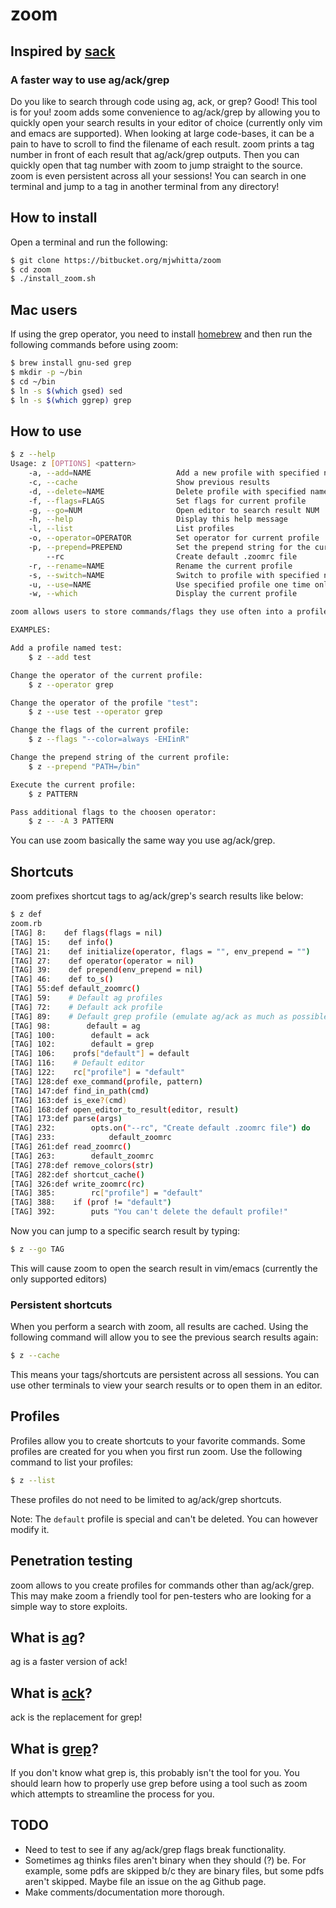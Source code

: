 # zoom

## Inspired by [sack](https://github.com/sampson-chen/sack)

### A faster way to use ag/ack/grep

Do you like to search through code using ag, ack, or grep? Good! This
tool is for you! zoom adds some convenience to ag/ack/grep by allowing
you to quickly open your search results in your editor of choice
(currently only vim and emacs are supported). When looking at large
code-bases, it can be a pain to have to scroll to find the filename of
each result. zoom prints a tag number in front of each result that
ag/ack/grep outputs. Then you can quickly open that tag number with
zoom to jump straight to the source. zoom is even persistent across
all your sessions! You can search in one terminal and jump to a tag in
another terminal from any directory!

## How to install

Open a terminal and run the following:

```bash
$ git clone https://bitbucket.org/mjwhitta/zoom
$ cd zoom
$ ./install_zoom.sh
```

## Mac users

If using the grep operator, you need to install
[homebrew](http://brew.sh) and then run the following commands before
using zoom:

```bash
$ brew install gnu-sed grep
$ mkdir -p ~/bin
$ cd ~/bin
$ ln -s $(which gsed) sed
$ ln -s $(which ggrep) grep
```

## How to use

```bash
$ z --help
Usage: z [OPTIONS] <pattern>
    -a, --add=NAME                   Add a new profile with specified name
    -c, --cache                      Show previous results
    -d, --delete=NAME                Delete profile with specified name
    -f, --flags=FLAGS                Set flags for current profile
    -g, --go=NUM                     Open editor to search result NUM
    -h, --help                       Display this help message
    -l, --list                       List profiles
    -o, --operator=OPERATOR          Set operator for current profile
    -p, --prepend=PREPEND            Set the prepend string for the current profile
        --rc                         Create default .zoomrc file
    -r, --rename=NAME                Rename the current profile
    -s, --switch=NAME                Switch to profile with specified name
    -u, --use=NAME                   Use specified profile one time only
    -w, --which                      Display the current profile

zoom allows users to store commands/flags they use often into a profile. They can then use or modify that profile at any time.

EXAMPLES:

Add a profile named test:
    $ z --add test

Change the operator of the current profile:
    $ z --operator grep

Change the operator of the profile "test":
    $ z --use test --operator grep

Change the flags of the current profile:
    $ z --flags "--color=always -EHIinR"

Change the prepend string of the current profile:
    $ z --prepend "PATH=/bin"

Execute the current profile:
    $ z PATTERN

Pass additional flags to the choosen operator:
    $ z -- -A 3 PATTERN
```

You can use zoom basically the same way you use ag/ack/grep.

## Shortcuts

zoom prefixes shortcut tags to ag/ack/grep's search results like
below:

```bash
$ z def
zoom.rb
[TAG] 8:    def flags(flags = nil)
[TAG] 15:    def info()
[TAG] 21:    def initialize(operator, flags = "", env_prepend = "")
[TAG] 27:    def operator(operator = nil)
[TAG] 39:    def prepend(env_prepend = nil)
[TAG] 46:    def to_s()
[TAG] 55:def default_zoomrc()
[TAG] 59:    # Default ag profiles
[TAG] 72:    # Default ack profile
[TAG] 89:    # Default grep profile (emulate ag/ack as much as possible)
[TAG] 98:        default = ag
[TAG] 100:        default = ack
[TAG] 102:        default = grep
[TAG] 106:    profs["default"] = default
[TAG] 116:    # Default editor
[TAG] 122:    rc["profile"] = "default"
[TAG] 128:def exe_command(profile, pattern)
[TAG] 147:def find_in_path(cmd)
[TAG] 163:def is_exe?(cmd)
[TAG] 168:def open_editor_to_result(editor, result)
[TAG] 173:def parse(args)
[TAG] 232:        opts.on("--rc", "Create default .zoomrc file") do
[TAG] 233:            default_zoomrc
[TAG] 261:def read_zoomrc()
[TAG] 263:        default_zoomrc
[TAG] 278:def remove_colors(str)
[TAG] 282:def shortcut_cache()
[TAG] 326:def write_zoomrc(rc)
[TAG] 385:        rc["profile"] = "default"
[TAG] 388:    if (prof != "default")
[TAG] 392:        puts "You can't delete the default profile!"
```

Now you can jump to a specific search result by typing:

```bash
$ z --go TAG
```

This will cause zoom to open the search result in vim/emacs (currently
the only supported editors)

### Persistent shortcuts

When you perform a search with zoom, all results are cached. Using the
following command will allow you to see the previous search results
again:

```bash
$ z --cache
```

This means your tags/shortcuts are persistent across all sessions. You
can use other terminals to view your search results or to open them in
an editor.

## Profiles

Profiles allow you to create shortcuts to your favorite commands. Some
profiles are created for you when you first run zoom. Use the
following command to list your profiles:

```bash
$ z --list
```

These profiles do not need to be limited to ag/ack/grep shortcuts.

Note: The `default` profile is special and can't be deleted. You can
however modify it.

## Penetration testing

zoom allows to you create profiles for commands other than
ag/ack/grep. This may make zoom a friendly tool for pen-testers who
are looking for a simple way to store exploits.

## What is [ag](https://github.com/ggreer/the_silver_searcher)?

ag is a faster version of ack!

## What is [ack](http://betterthangrep.com)?

ack is the replacement for grep!

## What is [grep](http://en.wikipedia.org/wiki/Grep)?

If you don't know what grep is, this probably isn't the tool for you.
You should learn how to properly use grep before using a tool such as
zoom which attempts to streamline the process for you.

## TODO

 - Need to test to see if any ag/ack/grep flags break functionality.
 - Sometimes ag thinks files aren't binary when they should (?) be.
   For example, some pdfs are skipped b/c they are binary files, but
   some pdfs aren't skipped. Maybe file an issue on the ag Github
   page.
 - Make comments/documentation more thorough.
